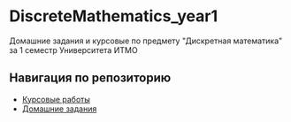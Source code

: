 # DiscreteMathematics_year1
Домашние задания и курсовые по предмету "Дискретная математика" за 1 семестр Университета ИТМО

## Навигация по репозиторию
- [Курсовые работы](Semester1/Coursework)
- [Домашние задания](Semester1/Homework)
